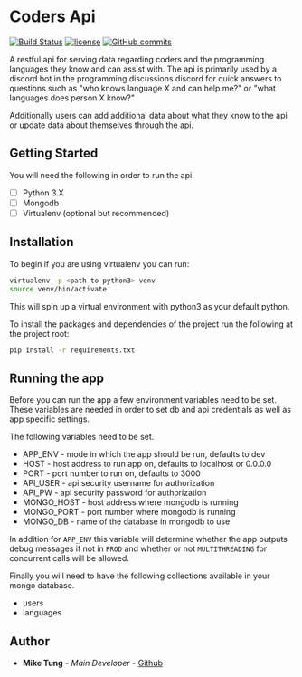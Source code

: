 # Coders Api

[![Build Status][travis]](https://travis-ci.org/seekheart/coder_api)
[![license](https://img.shields.io/github/license/mashape/apistatus.svg)]()
[![GitHub commits](https://img.shields.io/github/commits-since/SubtitleEdit/subtitleedit/3.4.7.svg)]()


A restful api for serving data regarding coders and the programming languages
they know and can assist with. The api is primarily used by a discord bot
in the programming discussions discord for quick answers to questions such as
"who knows language X and can help me?" or "what languages does person X know?"

Additionally users can add additional data about what they know to the api
or update data about themselves through the api.

## Getting Started

You will need the following in order to run the api.

- [ ] Python 3.X
- [ ] Mongodb
- [ ] Virtualenv (optional but recommended)

## Installation

To begin if you are using virtualenv you can run:

```bash
virtualenv -p <path to python3> venv
source venv/bin/activate
```

This will spin up a virtual environment with python3 as your default python.

To install the packages and dependencies of the project run the following
at the project root:

```bash
pip install -r requirements.txt
```

## Running the app

Before you can run the app a few environment variables need to be set.
These variables are needed in order to set db and api credentials as well as app
specific settings.

The following variables need to be set.

* APP_ENV - mode in which the app should be run, defaults to dev
* HOST - host address to run app on, defaults to localhost or 0.0.0.0
* PORT - port number to run on, defaults to 3000
* API_USER - api security username for authorization
* API_PW - api security password for authorization
* MONGO_HOST - host address where mongodb is running
* MONGO_PORT - port number where mongodb is running
* MONGO_DB - name of the database in mongodb to use

In addition for `APP_ENV` this variable will determine whether the app outputs
debug messages if not in `PROD` and whether or not `MULTITHREADING` for 
concurrent calls will be allowed.

Finally you will need to have the following collections available in your
mongo database.

* users
* languages

## Author

* **Mike Tung** - *Main Developer* - [Github]

[Github]: https://github.com/seekheart
[travis]: https://travis-ci.org/seekheart/coder_api.svg?branch=master